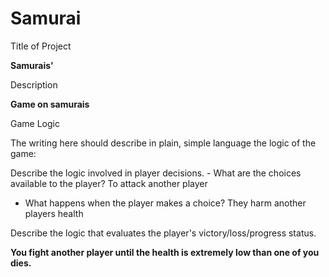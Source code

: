 # Samurai
Title of Project

**Samurais’**

Description

**Game on samurais**


Game Logic

The writing here should describe in plain, simple language the logic of the game:


Describe the logic involved in player decisions.
 		 - What are the choices available to the player? To attack another player
 - What happens when the player makes a choice? They harm another players health

Describe the logic that evaluates the player's victory/loss/progress status.

**You fight another player until the health is extremely low than one of you dies.**
